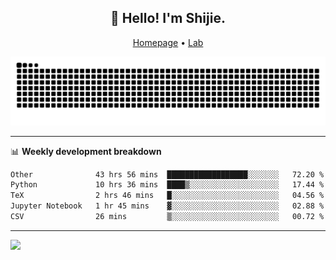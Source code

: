 <h2 align="center">👋 Hello! I'm Shijie.</h2>
<p align="center">
  <a href="https://xu-shi-jie.github.io"> Homepage</a> •
  <a href="https://onodalab.ees.hokudai.ac.jp"> Lab </a>
</p>

![Snake animation](https://github.com/xu-shi-jie/xu-shi-jie/blob/output/github-snake.svg)


-------

📊 **Weekly development breakdown**
<!--START_SECTION:waka-->

```txt
Other              43 hrs 56 mins  ██████████████████░░░░░░░   72.20 %
Python             10 hrs 36 mins  ████▒░░░░░░░░░░░░░░░░░░░░   17.44 %
TeX                2 hrs 46 mins   █░░░░░░░░░░░░░░░░░░░░░░░░   04.56 %
Jupyter Notebook   1 hr 45 mins    ▓░░░░░░░░░░░░░░░░░░░░░░░░   02.88 %
CSV                26 mins         ▒░░░░░░░░░░░░░░░░░░░░░░░░   00.72 %
```

<!--END_SECTION:waka-->

-------
![](https://komarev.com/ghpvc/?username=xu-shi-jie&style=flat-square&color=blue) 
